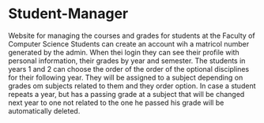 # Student-Manager
Website for managing the courses and grades for students at the Faculty of Computer Science 
Students can create an account wih a matricol number generated by the admin.
When thei login they can see their profile with personal information, their grades by year and semester.
The students in years 1 and 2 can choose the order of the order of the optional disciplines for their following year. They will be assigned to a subject depending on grades om subjects related to them and they order option.
In case a student repeats a year, but has a passing grade at a subject that will be changed next year to one not related to the one he passed his grade will be automatically deleted.
